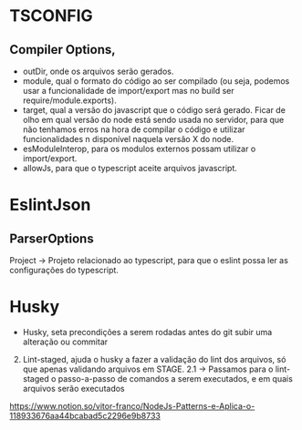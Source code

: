 
# TSCONFIG
## Compiler Options, 
- outDir, onde os arquivos serão gerados.
- module, qual o formato do código ao ser compilado (ou seja, podemos usar a funcionalidade de import/export mas no build ser require/module.exports).
- target, qual a versão do javascript que o código será gerado. Ficar de olho em qual versão do node está sendo usada no servidor, para que não tenhamos erros na hora de compilar o código e utilizar funcionalidades n disponível naquela versão X do node.
- esModuleInterop, para os modulos externos possam utilizar o import/export.
- allowJs, para que o typescript aceite arquivos javascript.

# EslintJson
## ParserOptions
Project -> Projeto relacionado ao typescript, para que o eslint possa ler as configurações do typescript.

# Husky
- Husky, seta precondições a serem rodadas antes do git subir uma alteração ou commitar
2. Lint-staged, ajuda o husky a fazer a validação do lint dos arquivos, só que apenas validando arquivos em STAGE.
2.1 -> Passamos para o lint-staged o passo-a-passo de comandos a serem executados, e em quais arquivos serão executados

https://www.notion.so/vitor-franco/NodeJs-Patterns-e-Aplica-o-118933676aa44bcabad5c2296e9b8733